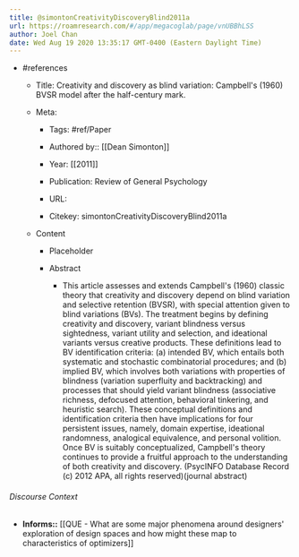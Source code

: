 ```yaml
---
title: @simontonCreativityDiscoveryBlind2011a
url: https://roamresearch.com/#/app/megacoglab/page/vnUBBhLSS
author: Joel Chan
date: Wed Aug 19 2020 13:35:17 GMT-0400 (Eastern Daylight Time)
---
```


- #references

    - Title: Creativity and discovery as blind variation: Campbell's (1960) BVSR model after the half-century mark.

    - Meta:

        - Tags: #ref/Paper

        - Authored by::  [[Dean Simonton]]

        - Year: [[2011]]

        - Publication: Review of General Psychology

        - URL:

        - Citekey: simontonCreativityDiscoveryBlind2011a

    - Content

        - Placeholder

        - Abstract

            - This article assesses and extends Campbell's (1960) classic theory that creativity and discovery depend on blind variation and selective retention (BVSR), with special attention given to blind variations (BVs). The treatment begins by defining creativity and discovery, variant blindness versus sightedness, variant utility and selection, and ideational variants versus creative products. These definitions lead to BV identification criteria: (a) intended BV, which entails both systematic and stochastic combinatorial procedures; and (b) implied BV, which involves both variations with properties of blindness (variation superfluity and backtracking) and processes that should yield variant blindness (associative richness, defocused attention, behavioral tinkering, and heuristic search). These conceptual definitions and identification criteria then have implications for four persistent issues, namely, domain expertise, ideational randomness, analogical equivalence, and personal volition. Once BV is suitably conceptualized, Campbell's theory continues to provide a fruitful approach to the understanding of both creativity and discovery. (PsycINFO Database Record (c) 2012 APA, all rights reserved)(journal abstract)

###### Discourse Context

- **Informs::** [[QUE - What are some major phenomena around designers' exploration of design spaces and how might these map to characteristics of optimizers]]
